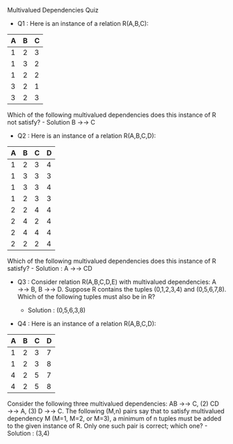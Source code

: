 Multivalued Dependencies Quiz
  - Q1 : Here is an instance of a relation R(A,B,C):

  | A  | B  | C  |
  | -- | -- | -- |                          
  | 1  | 2  | 3  |
  | 1  | 3  | 2  |
  | 1  | 2  | 2  |
  | 3  | 2  | 1  |
  | 3  | 2  | 3  |
  
  Which of the following multivalued dependencies does this instance of R not satisfy?
    - Solution B →→ C

  - Q2 : Here is an instance of a relation R(A,B,C,D):

  | A  | B  | C  | D  |
  | -- | -- | -- | -- |                      
  | 1  | 2  | 3  | 4  |
  | 1  | 3  | 3  | 3  |
  | 1  | 3  | 3  | 4  |
  | 1  | 2  | 3  | 3  |
  | 2  | 2  | 4  | 4  |
  | 2  | 4  | 2  | 4  |
  | 2  | 4  | 4  | 4  |
  | 2  | 2  | 2  | 4  |

  Which of the following multivalued dependencies does this instance of R satisfy?
    - Solution : A →→ CD

  - Q3 : Consider relation R(A,B,C,D,E) with multivalued dependencies: A →→ B, B →→ D. Suppose R contains the tuples (0,1,2,3,4) and (0,5,6,7,8). Which of the following tuples must also be in R?
    - Solution : (0,5,6,3,8)

  - Q4 : Here is an instance of a relation R(A,B,C,D):

  | A  | B  | C  | D  |
  | -- | -- | -- | -- |                      
  | 1  | 2  | 3  | 7  |
  | 1  | 2  | 3  | 8  |
  | 4  | 2  | 5  | 7  |
  | 4  | 2  | 5  | 8  |

  Consider the following three multivalued dependencies: AB →→ C, (2) CD →→ A, (3) D →→ C. The following (M,n) pairs say that to satisfy multivalued dependency M (M=1, M=2, or M=3), a minimum of n tuples must be added to the given instance of R. Only one such pair is correct; which one?
    - Solution : (3,4)
